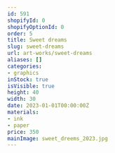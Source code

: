 ```yaml
---
id: 591
shopifyId: 0
shopifyOptionId: 0
order: 5
title: Sweet dreams
slug: sweet-dreams
url: art-works/sweet-dreams
aliases: []
categories:
- graphics
inStock: true
isVisible: true
height: 40
width: 30
date: 2023-01-01T00:00:00Z
materials:
- ink
- paper
price: 350
mainImage: sweet_dreems_2023.jpg
---
```

